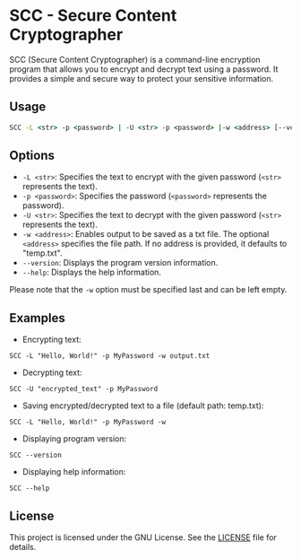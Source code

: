 # SCC - Secure Content Cryptographer

SCC (Secure Content Cryptographer) is a command-line encryption program that allows you to encrypt and decrypt text using a password. It provides a simple and secure way to protect your sensitive information.

## Usage

```cmd
SCC -L <str> -p <password> | -U <str> -p <password> |-w <address> [--version] [--help]
```


## Options

- `-L <str>`: Specifies the text to encrypt with the given password (`<str>` represents the text).
- `-p <password>`: Specifies the password (`<password>` represents the password).
- `-U <str>`: Specifies the text to decrypt with the given password (`<str>` represents the text).
- `-w <address>`: Enables output to be saved as a txt file. The optional `<address>` specifies the file path. If no address is provided, it defaults to "temp.txt".
- `--version`: Displays the program version information.
- `--help`: Displays the help information.

Please note that the `-w` option must be specified last and can be left empty.

## Examples

- Encrypting text:

```
SCC -L "Hello, World!" -p MyPassword -w output.txt
```

- Decrypting text:

```
SCC -U "encrypted_text" -p MyPassword
```
- Saving encrypted/decrypted text to a file (default path: temp.txt):
```
SCC -L "Hello, World!" -p MyPassword -w
```
- Displaying program version:
```
SCC --version
```
- Displaying help information:
```
SCC --help
```

## License

This project is licensed under the GNU License. See the [LICENSE](./Contact.html) file for details.
